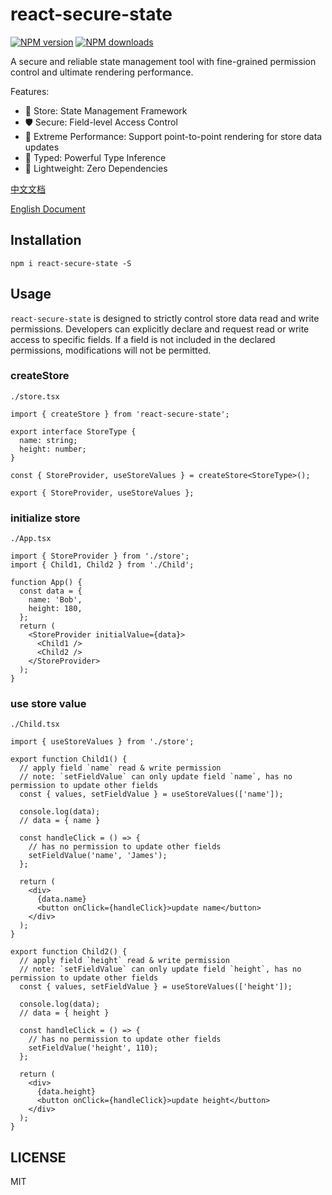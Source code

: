 # react-secure-state

[![NPM version](https://img.shields.io/npm/v/react-secure-state.svg?style=flat)](https://npmjs.org/package/react-secure-state)
[![NPM downloads](http://img.shields.io/npm/dm/react-secure-state.svg?style=flat)](https://npmjs.org/package/react-secure-state)

A secure and reliable state management tool with fine-grained permission control and ultimate rendering performance.

Features:
-  💎 Store: State Management Framework
- 🛡️ Secure: Field-level Access Control
-  🚀 Extreme Performance: Support point-to-point rendering for store data updates
- 📝 Typed: Powerful Type Inference
-  🚀 Lightweight: Zero Dependencies

[中文文档](https://ibeizhu.github.io/react-secure-state)

[English Document](https://ibeizhu.github.io/react-secure-state/en-US)

## Installation

```
npm i react-secure-state -S
```


## Usage

`react-secure-state` is designed to strictly control store data read and write permissions. Developers can explicitly declare and request read or write access to specific fields. If a field is not included in the declared permissions, modifications will not be permitted.

### createStore

`./store.tsx`

```tsx | pure
import { createStore } from 'react-secure-state';

export interface StoreType {
  name: string;
  height: number;
}

const { StoreProvider, useStoreValues } = createStore<StoreType>();

export { StoreProvider, useStoreValues };
```

### initialize store

`./App.tsx`

```tsx | pure
import { StoreProvider } from './store';
import { Child1, Child2 } from './Child';

function App() {
  const data = {
    name: 'Bob',
    height: 180,
  };
  return (
    <StoreProvider initialValue={data}>
      <Child1 />
      <Child2 />
    </StoreProvider>
  );
}
```

### use store value

`./Child.tsx`

```tsx | pure
import { useStoreValues } from './store';

export function Child1() {
  // apply field `name` read & write permission
  // note: `setFieldValue` can only update field `name`, has no permission to update other fields
  const { values, setFieldValue } = useStoreValues(['name']);

  console.log(data);
  // data = { name }

  const handleClick = () => {
    // has no permission to update other fields
    setFieldValue('name', 'James');
  };

  return (
    <div>
      {data.name}
      <button onClick={handleClick}>update name</button>
    </div>
  );
}

export function Child2() {
  // apply field `height` read & write permission
  // note: `setFieldValue` can only update field `height`, has no permission to update other fields
  const { values, setFieldValue } = useStoreValues(['height']);

  console.log(data);
  // data = { height }

  const handleClick = () => {
    // has no permission to update other fields
    setFieldValue('height', 110);
  };

  return (
    <div>
      {data.height}
      <button onClick={handleClick}>update height</button>
    </div>
  );
}
```


## LICENSE

MIT
